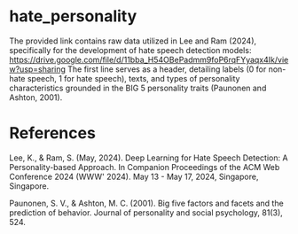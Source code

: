 # hate_personality
The provided link contains raw data utilized in Lee and Ram (2024), specifically for the development of hate speech detection models: https://drive.google.com/file/d/11bba_H54OBePadmm9foP6rqFYyaqx4Ik/view?usp=sharing
The first line serves as a header, detailing labels (0 for non-hate speech, 1 for hate speech), texts, and types of personality characteristics grounded in the BIG 5 personality traits (Paunonen and Ashton, 2001).


# References

Lee, K., & Ram, S. (May, 2024). Deep Learning for Hate Speech Detection: A Personality-based Approach. In Companion Proceedings of the ACM Web Conference 2024 (WWW' 2024). May 13 - May 17, 2024, Singapore, Singapore.

Paunonen, S. V., & Ashton, M. C. (2001). Big five factors and facets and the prediction of behavior. Journal of personality and social psychology, 81(3), 524.
